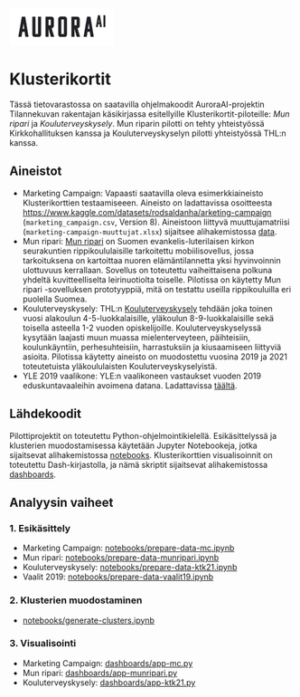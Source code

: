 ![AuroraAI-logo](assets/auroraai-small.png)

# Klusterikortit

Tässä tietovarastossa on saatavilla ohjelmakoodit AuroraAI-projektin Tilannekuvan rakentajan käsikirjassa esitellyille Klusterikortit-piloteille: *Mun ripari* ja *Kouluterveyskysely*. Mun riparin pilotti on tehty yhteistyössä Kirkkohallituksen kanssa ja Kouluterveyskyselyn pilotti yhteistyössä THL:n kanssa.

## Aineistot

* Marketing Campaign: Vapaasti saatavilla oleva esimerkkiaineisto Klusterikorttien testaamiseeen. Aineisto on ladattavissa osoitteesta https://www.kaggle.com/datasets/rodsaldanha/arketing-campaign (`marketing_campaign.csv`, Version 8). Aineistoon liittyvä muuttujamatriisi (`marketing-campaign-muuttujat.xlsx`) sijaitsee alihakemistossa [data](data).
* Mun ripari: [Mun ripari](https://evl.fi/uutishuone/puheenvuorot/-/article/91182786/Mun+ripari+-sovellus+rippikoululaisten+hyvinvoinnin+tueksi) on Suomen evankelis-luterilaisen kirkon seurakuntien rippikoululaisille tarkoitettu mobiilisovellus, jossa tarkoituksena on kartoittaa nuoren elämäntilannetta yksi hyvinvoinnin ulottuvuus kerrallaan. Sovellus on toteutettu vaiheittaisena polkuna yhdeltä kuvitteelliselta leirinuotiolta toiselle. Pilotissa on käytetty Mun ripari -sovelluksen prototyyppiä, mitä on testattu useilla rippikouluilla eri puolella Suomea.
* Kouluterveyskysely: THL:n [Kouluterveyskysely](https://thl.fi/fi/tutkimus-ja-kehittaminen/tutkimukset-ja-hankkeet/kouluterveyskysely) tehdään joka toinen vuosi alakoulun 4-5-luokkalaisille, yläkoulun 8-9-luokkalaisille sekä toisella asteella 1-2 vuoden opiskelijoille. Kouluterveyskyselyssä kysytään laajasti muun muassa mielenterveyteen, päihteisiin, koulunkäyntiin, perhesuhteisiin, harrastuksiin ja kiusaamiseen liittyviä asioita. Pilotissa käytetty aineisto on muodostettu vuosina 2019 ja 2021 toteutetuista yläkoululaisten Kouluterveyskyselyistä.
* YLE 2019 vaalikone: YLE:n vaalikoneen vastaukset vuoden 2019 eduskuntavaaleihin avoimena datana. Ladattavissa [täältä](https://yle.fi/a/3-10725384).

## Lähdekoodit

Pilottiprojektit on toteutettu Python-ohjelmointikielellä. Esikäsittelyssä ja klusterien muodostamisessa käytetään Jupyter Notebookeja, jotka sijaitsevat alihakemistossa [notebooks](notebooks). Klusterikorttien visualisoinnit on toteutettu Dash-kirjastolla, ja nämä skriptit sijaitsevat alihakemistossa [dashboards](dashboards).

## Analyysin vaiheet

### 1. Esikäsittely

* Marketing Campaign: [notebooks/prepare-data-mc.ipynb](notebooks/prepare-data-mc.ipynb)
* Mun ripari: [notebooks/prepare-data-munripari.ipynb](notebooks/prepare-data-munripari.ipynb)
* Kouluterveyskysely: [notebooks/prepare-data-ktk21.ipynb](notebooks/prepare-data-ktk21.ipynb)
* Vaalit 2019: [notebooks/prepare-data-vaalit19.ipynb](notebooks/prepare-data-vaalit19.ipynb)

### 2. Klusterien muodostaminen

* [notebooks/generate-clusters.ipynb](notebooks/generate-clusters.ipynb)

### 3. Visualisointi

* Marketing Campaign: [dashboards/app-mc.py](dashboards/app-mc.py)
* Mun ripari: [dashboards/app-munripari.py](dashboards/app-munripari.py)
* Kouluterveyskysely: [dashboards/app-ktk21.py](dashboards/app-ktk21.py)